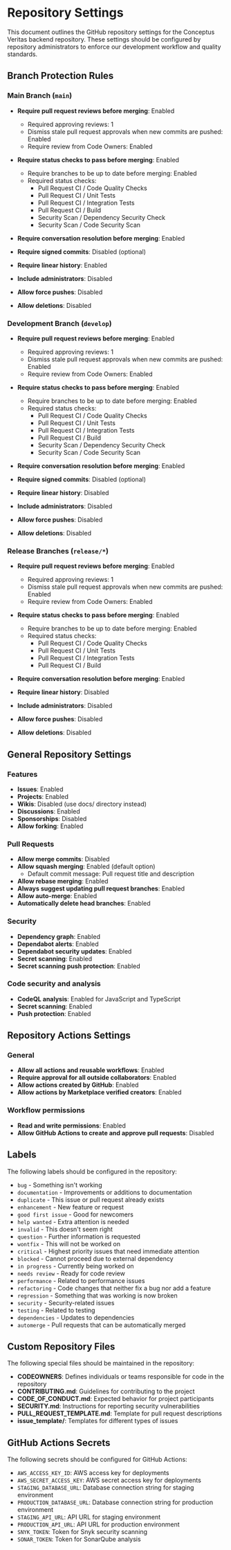 # Repository Settings

This document outlines the GitHub repository settings for the Conceptus Veritas backend repository. These settings should be configured by repository administrators to enforce our development workflow and quality standards.

## Branch Protection Rules

### Main Branch (`main`)

- **Require pull request reviews before merging**: Enabled
  - Required approving reviews: 1
  - Dismiss stale pull request approvals when new commits are pushed: Enabled
  - Require review from Code Owners: Enabled

- **Require status checks to pass before merging**: Enabled
  - Require branches to be up to date before merging: Enabled
  - Required status checks:
    - Pull Request CI / Code Quality Checks
    - Pull Request CI / Unit Tests
    - Pull Request CI / Integration Tests
    - Pull Request CI / Build
    - Security Scan / Dependency Security Check
    - Security Scan / Code Security Scan

- **Require conversation resolution before merging**: Enabled

- **Require signed commits**: Disabled (optional)

- **Require linear history**: Enabled

- **Include administrators**: Disabled

- **Allow force pushes**: Disabled

- **Allow deletions**: Disabled

### Development Branch (`develop`)

- **Require pull request reviews before merging**: Enabled
  - Required approving reviews: 1
  - Dismiss stale pull request approvals when new commits are pushed: Enabled
  - Require review from Code Owners: Enabled

- **Require status checks to pass before merging**: Enabled
  - Require branches to be up to date before merging: Enabled
  - Required status checks:
    - Pull Request CI / Code Quality Checks
    - Pull Request CI / Unit Tests
    - Pull Request CI / Integration Tests
    - Pull Request CI / Build
    - Security Scan / Dependency Security Check
    - Security Scan / Code Security Scan

- **Require conversation resolution before merging**: Enabled

- **Require signed commits**: Disabled (optional)

- **Require linear history**: Disabled

- **Include administrators**: Disabled

- **Allow force pushes**: Disabled

- **Allow deletions**: Disabled

### Release Branches (`release/*`)

- **Require pull request reviews before merging**: Enabled
  - Required approving reviews: 1
  - Dismiss stale pull request approvals when new commits are pushed: Enabled
  - Require review from Code Owners: Enabled

- **Require status checks to pass before merging**: Enabled
  - Require branches to be up to date before merging: Enabled
  - Required status checks:
    - Pull Request CI / Code Quality Checks
    - Pull Request CI / Unit Tests
    - Pull Request CI / Integration Tests
    - Pull Request CI / Build

- **Require conversation resolution before merging**: Enabled

- **Require linear history**: Disabled

- **Include administrators**: Disabled

- **Allow force pushes**: Disabled

- **Allow deletions**: Disabled

## General Repository Settings

### Features

- **Issues**: Enabled
- **Projects**: Enabled
- **Wikis**: Disabled (use docs/ directory instead)
- **Discussions**: Enabled
- **Sponsorships**: Disabled
- **Allow forking**: Enabled

### Pull Requests

- **Allow merge commits**: Disabled
- **Allow squash merging**: Enabled (default option)
  - Default commit message: Pull request title and description
- **Allow rebase merging**: Enabled
- **Always suggest updating pull request branches**: Enabled
- **Allow auto-merge**: Enabled
- **Automatically delete head branches**: Enabled

### Security

- **Dependency graph**: Enabled
- **Dependabot alerts**: Enabled
- **Dependabot security updates**: Enabled
- **Secret scanning**: Enabled
- **Secret scanning push protection**: Enabled

### Code security and analysis

- **CodeQL analysis**: Enabled for JavaScript and TypeScript
- **Secret scanning**: Enabled
- **Push protection**: Enabled

## Repository Actions Settings

### General

- **Allow all actions and reusable workflows**: Enabled
- **Require approval for all outside collaborators**: Enabled
- **Allow actions created by GitHub**: Enabled
- **Allow actions by Marketplace verified creators**: Enabled

### Workflow permissions

- **Read and write permissions**: Enabled
- **Allow GitHub Actions to create and approve pull requests**: Disabled

## Labels

The following labels should be configured in the repository:

- `bug` - Something isn't working
- `documentation` - Improvements or additions to documentation
- `duplicate` - This issue or pull request already exists
- `enhancement` - New feature or request
- `good first issue` - Good for newcomers
- `help wanted` - Extra attention is needed
- `invalid` - This doesn't seem right
- `question` - Further information is requested
- `wontfix` - This will not be worked on
- `critical` - Highest priority issues that need immediate attention
- `blocked` - Cannot proceed due to external dependency
- `in progress` - Currently being worked on
- `needs review` - Ready for code review
- `performance` - Related to performance issues
- `refactoring` - Code changes that neither fix a bug nor add a feature
- `regression` - Something that was working is now broken
- `security` - Security-related issues
- `testing` - Related to testing
- `dependencies` - Updates to dependencies
- `automerge` - Pull requests that can be automatically merged

## Custom Repository Files

The following special files should be maintained in the repository:

- **CODEOWNERS**: Defines individuals or teams responsible for code in the repository
- **CONTRIBUTING.md**: Guidelines for contributing to the project
- **CODE_OF_CONDUCT.md**: Expected behavior for project participants
- **SECURITY.md**: Instructions for reporting security vulnerabilities
- **PULL_REQUEST_TEMPLATE.md**: Template for pull request descriptions
- **issue_template/**: Templates for different types of issues

## GitHub Actions Secrets

The following secrets should be configured for GitHub Actions:

- `AWS_ACCESS_KEY_ID`: AWS access key for deployments
- `AWS_SECRET_ACCESS_KEY`: AWS secret access key for deployments
- `STAGING_DATABASE_URL`: Database connection string for staging environment
- `PRODUCTION_DATABASE_URL`: Database connection string for production environment
- `STAGING_API_URL`: API URL for staging environment
- `PRODUCTION_API_URL`: API URL for production environment
- `SNYK_TOKEN`: Token for Snyk security scanning
- `SONAR_TOKEN`: Token for SonarQube analysis 